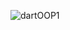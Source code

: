 ![dartOOP1](https://user-images.githubusercontent.com/44910505/113863221-16f41580-97b2-11eb-93ac-71cd311cd0c1.JPG)
